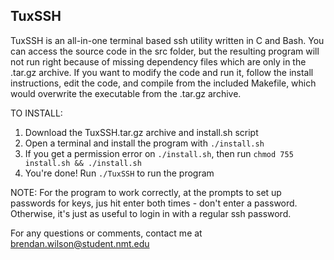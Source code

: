 ## TuxSSH

TuxSSH is an all-in-one terminal based ssh utility written in C and Bash. 
You can access the source code in the src folder, but the resulting
program will not run right because of missing dependency files which are
only in the .tar.gz archive. If you want to modify the code and run it, 
follow the install instructions, edit the code, and compile from the 
included Makefile, which would overwrite the executable from the .tar.gz archive.

TO INSTALL:
1. Download the TuxSSH.tar.gz archive and install.sh script
2. Open a terminal and install the program with `./install.sh`
3. If you get a permission error on `./install.sh`, then run `chmod 755 install.sh && ./install.sh`
4. You're done! Run `./TuxSSH` to run the program

NOTE: For the program to work correctly, at the prompts to set up passwords for keys, jus hit enter both times - don't enter 
a password. Otherwise, it's just as useful to login in with a regular ssh password.

For any questions or comments, contact me at brendan.wilson@student.nmt.edu
